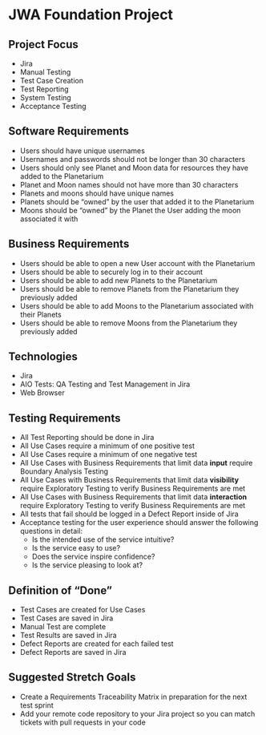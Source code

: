 # JWA Foundation Project

## Project Focus
- Jira
- Manual Testing
- Test Case Creation
- Test Reporting
- System Testing
- Acceptance Testing

## Software Requirements  
- Users should have unique usernames
- Usernames and passwords should not be longer than 30 characters
- Users should only see Planet and Moon data for resources they have added to the Planetarium
- Planet and Moon names should not have more than 30 characters
- Planets and moons should have unique names
- Planets should be “owned” by the user that added it to the Planetarium
- Moons should be “owned” by the Planet the User adding the moon associated it with

## Business Requirements
- Users should be able to open a new User account with the Planetarium
- Users should be able to securely log in to their account
- Users should be able to add new Planets to the Planetarium
- Users should be able to remove Planets from the Planetarium they previously added
- Users should be able to add Moons to the Planetarium associated with their Planets
- Users should be able to remove Moons from the Planetarium they previously added

## Technologies 
- Jira
- AIO Tests: QA Testing and Test Management in Jira
- Web Browser

## Testing Requirements
- All Test Reporting should be done in Jira
- All Use Cases require a minimum of one positive test
- All Use Cases require a minimum of one negative test
- All Use Cases with Business Requirements that limit data **input** require Boundary Analysis Testing
- All Use Cases with Business Requirements that limit data **visibility** require Exploratory Testing to verify Business Requirements are met
- All Use Cases with Business Requirements that limit data **interaction** require Exploratory Testing to verify Business Requirements are met
- All tests that fail should be logged in a Defect Report inside of Jira
- Acceptance testing for the user experience should answer the following questions in detail:
    - Is the intended use of the service intuitive?
    - Is the service easy to use?
    - Does the service inspire confidence?
    - Is the service pleasing to look at?

## Definition of “Done”
- Test Cases are created for Use Cases
- Test Cases are saved in Jira
- Manual Test are complete
- Test Results are saved in Jira
- Defect Reports are created for each failed test
- Defect Reports are saved in Jira

## Suggested Stretch Goals
- Create a Requirements Traceability Matrix in preparation for the next test sprint
- Add your remote code repository to your Jira project so you can match tickets with pull requests in your code
